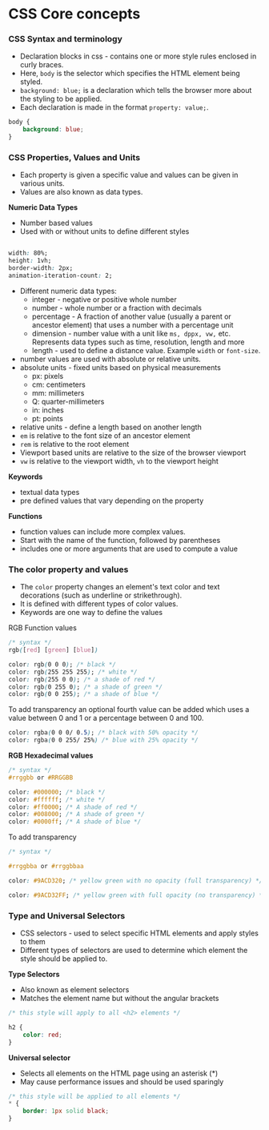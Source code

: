 # CSS Core concepts

### CSS Syntax and terminology

- Declaration blocks in css - contains one or more style rules enclosed in curly braces.
- Here, ```body``` is the selector which specifies the HTML element being styled.
- ```background: blue;``` is a declaration which tells the browser more about the styling to be applied.
- Each declaration is made in the format ```property: value;```.

```css
body {
    background: blue;
}
```

### CSS Properties, Values and Units

- Each property is given a specific value and values can be given in various units.
- Values are also known as data types.

**Numeric Data Types**

- Number based values
- Used with or without units to define different styles

```css

width: 80%;
height: 1vh;
border-width: 2px;
animation-iteration-count: 2;
```
- Different numeric data types:
  - integer - negative or positive whole number
  - number - whole number or a fraction with decimals
  - percentage - A fraction of another value (usually a parent or ancestor element) that uses a number with a percentage unit
  - dimension - number value with a unit like ```ms, dppx, vw,``` etc. Represents data types such as time, resolution, length and more
  - length - used to define a distance value. Example ```width``` or ```font-size```.
- number values are used with absolute or relative units.
- absolute units - fixed units based on physical measurements
  - px: pixels
  - cm: centimeters
  - mm: millimeters
  - Q: quarter-millimeters
  - in: inches
  - pt: points
- relative units - define a length based on another length
- ```em``` is relative to the font size of an ancestor element
- ```rem``` is relative to the root element
- Viewport based units are relative to the size of the browser viewport
- ```vw``` is relative to the viewport width, ```vh``` to the viewport height

**Keywords**

- textual data types
- pre defined values that vary depending on the property

**Functions**

- function values can include more complex values.
- Start with the name of the function, followed by parentheses
- includes one or more arguments that are used to compute a value

### The color property and values

- The ```color``` property changes an element's text color and text decorations (such as underline or strikethrough).
- It is defined with different types of color values.
- Keywords are one way to define the values

RGB Function values

```css
/* syntax */
rgb([red] [green] [blue])

color: rgb(0 0 0); /* black */
color: rgb(255 255 255); /* white */
color: rgb(255 0 0); /* a shade of red */
color: rgb(0 255 0); /* a shade of green */
color: rgb(0 0 255); /* a shade of blue */
```
To add transparency an optional fourth value can be added which uses a value between 0 and 1 or a percentage between 0 and 100.

```css
color: rgba(0 0 0/ 0.5); /* black with 50% opacity */
color: rgba(0 0 255/ 25%) /* blue with 25% opacity */
```
**RGB Hexadecimal values**

```css
/* syntax */
#rrggbb or #RRGGBB

color: #000000; /* black */
color: #ffffff; /* white */
color: #ff0000; /* A shade of red */
color: #008000; /* A shade of green */
color: #0000ff; /* A shade of blue */
```
To add transparency

```css
/* syntax */

#rrggbba or #rrggbbaa

color: #9ACD320; /* yellow green with no opacity (full transparency) */

color: #9ACD32FF; /* yellow green with full opacity (no transparency) */
```
### Type and Universal Selectors

- CSS selectors - used to select specific HTML elements and apply styles to them
- Different types of selectors are used to determine which element the style should be applied to.

**Type Selectors**

- Also known as element selectors
- Matches the element name but without the angular brackets

```css
/* this style will apply to all <h2> elements */

h2 {
    color: red;
}
```
**Universal selector**

- Selects all elements on the HTML page using an asterisk (*)
- May cause performance issues and should be used sparingly

```css
/* this style will be applied to all elements */
* {
    border: 1px solid black;
}
```
